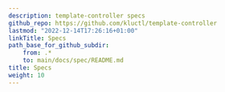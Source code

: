 ```yaml
---
description: template-controller specs
github_repo: https://github.com/kluctl/template-controller
lastmod: "2022-12-14T17:26:16+01:00"
linkTitle: Specs
path_base_for_github_subdir:
    from: .*
    to: main/docs/spec/README.md
title: Specs
weight: 10
---
```


<!-- WARNING WARNING WARNING -->
<!-- DO NOT EDIT THIS FILE, IT IS AUTO SYNCED FROM github.com/kluctl/template-controller -->
<!-- WARNING WARNING WARNING -->

